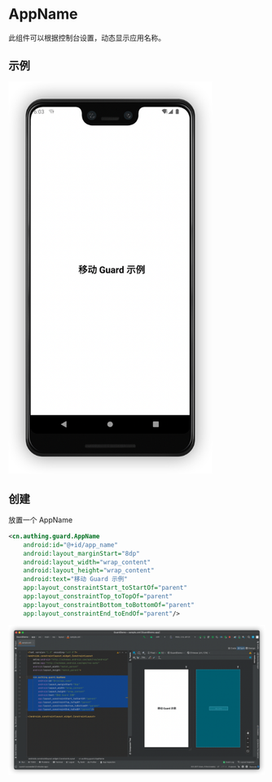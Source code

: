 # AppName

<LastUpdated/>

此组件可以根据控制台设置，动态显示应用名称。

## 示例

<img src="./../images/app_name.png" alt="drawing" width="400"/>

## 创建

放置一个 AppName

```xml
<cn.authing.guard.AppName
    android:id="@+id/app_name"
    android:layout_marginStart="8dp"
    android:layout_width="wrap_content"
    android:layout_height="wrap_content"
    android:text="移动 Guard 示例"
    app:layout_constraintStart_toStartOf="parent"
    app:layout_constraintTop_toTopOf="parent"
    app:layout_constraintBottom_toBottomOf="parent"
    app:layout_constraintEnd_toEndOf="parent"/>
```

![](./../images/app_name2.png)
